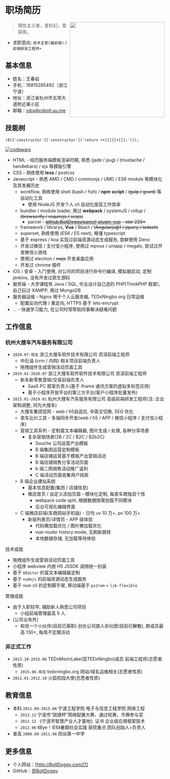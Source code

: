 # 职场简历

<img src="https://img.souche.com/f2e/ee655c3a87e314888f5478d70082f73f.jpg" align="right" width="300">

> 理性主义者，爱科幻，爱探索。

* 求职意向: `技术主管(偏前端)` / `前端研发工程师+`

## 基本信息

* 姓名：王春岩
* 手机：18815285492（浙江宁波）
* 地址：浙江省杭州市五常大道附近某小区
* 邮箱：jobs@robolt.uu.me

## 技能树

```
(0)['constructor']['constructor']('return ++[[]][+[]];')();
```

[![codewars](https://www.codewars.com/users/Bolt/badges/micro)](https://www.codewars.com/users/Bolt)

* HTML - 经历服务端模板渲染时期, 熟悉 (jade / pug) / (mustache / handlebars) / ejs 等模板引擎
* CSS - 熟练使用 __less__ / postcss
* Javascript - 熟悉 AMD / CMD / commonjs / UMD / ES6 module 等模块化及其发展历史
	* workflow, 熟练使用 shell (bash / fish) / __npm script__ / ~~(gulp / grunt)~~ 等自动化工具
		* 使用 NodeJS 开发个人 cli 自动化提高工作效率
	* bundler / module loader, 用过 __webpack__ / systemJS / rollup / ~~(browserify / requirejs / seajs)~~
		* parcel - ~~[github:BoltDoggy/parcel-plugin-vue](https://github.com/BoltDoggy/parcel-plugin-vue) - star 220+~~
	* framework / librarys, __Vue__ / React / ~~(Angularjs@1 / jquery / lodash)~~
	* superset, 熟练使用 (ES6 / ES next), 略懂 typescript
	* 基于 express / koa 实现过前端资源动态生成服务, 尝鲜使用 Deno
	* 开发过微信 / 支付宝小程序, 使用过 mpvue / uniapp / megalo, 尝试过开发微信小游戏
	* 使用过 electron / ~~nwjs~~ 开发桌面应用
	* 开发过 chrome 插件
* iOS / 安卓 - 入门使用, 对公司的项目进行命令行编译, 模拟器启动, 定制 jenkins, 没有开发过原生源码
* 服务端 - 大学课程有 Java / SQL, 毕业设计自己选的 PHP(ThinkPHP 框架), 自己玩过 XAMPP, 用过 MongoDB
* 服务器运维 - Nginx 用于个人云服务器, TEDxNingbo.org 日常运维
	* 配置反向代理 / 重定向, HTTPS 基于 lets-encrypt
* ... - 快速学习能力, 在公司时常帮助同事解决疑难问题

## 工作信息

### 杭州大搜车汽车服务有限公司

* `2020.07-现在` 浙江大搜车软件技术有限公司 资深前端工程师
	* 中石油 (crm / 内购) 相关项目前端负责人
	* 拖拽组件生成营销活动页面工具
* `2019.01-2020.07` 浙江大搜车软件软件技术有限公司 资深前端工程师
	* 新车新零售营销/交易前端负责人
		* SaaS PC 框架负责人(基于 iframe 通讯方案的虚拟多标签应用)
		* 基于小程序开放平台的第三方平台(客户小程序批量发布)
* `2015.01-2019.01` 杭州大搜车汽车服务有限公司 高级前端研发工程师(注: 企业架构调整, 同为大搜车)
	* 大搜车集团官网 - web / h5自适应, 中英文切换, SEO 优化
	* 卖车比价工具 - 多端同步开发(web / h5 / APP / 微信小程序 / 支付宝小程序)
	* 营销工具系列 - 定制富文本编辑器, 图片生成 / 处理, 各种分享场景
		* 复杂营销场景(2B / 2C / B2C / B2b2C)
			* Souche 公司运营产出模板
			* B 端集团运营定制模板
			* B 端店铺运营基于模板产出营销活动
			* B 端店铺销售分享活动页面
			* b 端二网销售活动推广返利
			* C 端活动页面收集用户线索
	* B 端企业建站系统
		* 基本信息配置(集团 / 店铺信息)
		* 微店首页 / 自定义添加页面 - 模块化定制, 每家车商独具个性
			* webpack code split, 根据数据按需加载不同模块
			* 后台可视化编辑界面
	* C 端微店前端(车商网站手机版) - 日均 uv 10 万+, pv 100 万+
		* 新版列表页/详情页 - APP 级体验
			* 代码懒加载优化 / 图片懒加载优化
			* vue-router history mode, 无刷新跳转
			* 本地数据存储, 无加载等待体验

技术成就

* 拖拽组件生成营销活动页面工具
* 小程序 webview 内嵌 H5 JSSDK 调用统一封装
* 基于 `UEditor` 的富文本编辑器定制
* 基于 `nodejs` 的前端资源动态生成服务
* 基于 vue-cli 的定制脚手架, 移动端基于 `px2rem` + `lib-flexible`

管理成就

* 由于入职较早, 辅助新人熟悉公司项目
	* 小组前端管理最高 5 人.
* [公司业务外]
	* 和另一个小伙伴(目前已离职) 创办公司狼人杀社团(目前已解散), 群成员最高 130+, 每周不定期活动

### 非正式工作

* `2013.10-2015.06` TEDxMoonLake(现TEDxNingbo)成员 前端工程师(志愿者性质)
	* `2015.06-现在` tedxningbo.org 网站/域名运维相关(志愿者性质)
* `2012.01-2012.10` 火狐校园大使(志愿者性质)

## 教育信息

* 本科 `2011.09-2015.06` 宁波工程学院 电子与信息工程学院 网络工程
	* `2013.12` 宁波市“锐捷杯”网络配置大赛，通过校赛，市赛参与奖
	* `2012.12` 《宁波市智慧产业人才基地》证书 企业级应用框架技术
	* `2012.06` 《Bye！IE6》暑期社会实践 获院重点 团队创始人+负责人
* 普高 `2008.09-2011.06` 阳谷第一中学

## 更多信息

* 个人网站：[http://BoltDoggy.com][1]
* GitHub：[@BoltDoggy][3]



[1]: http://boltdoggy.com "BoltDoggy.com"
[3]: http://github.com/BoltDoggy "Bolt"
